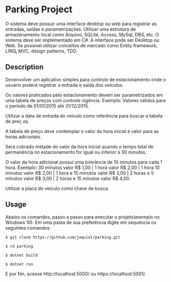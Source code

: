 # Parking Project

O sistema deve possuir uma interface desktop ou web para registrar as entradas, saídas e parametrizações.
Utilizar uma estrutura de armazenamento local como Arquivo, SQLite, Access, MySql, DB4, etc.
O sistema deve ser implementado em C#.
A interface pode ser Desktop ou Web.
Se possível utilizar conceitos de mercado como Entity framework, LINQ, MVC, design patterns, TDD.

## Description

Desenvolver um aplicativo simples para controle de estacionamento onde o usuário poderá registrar a entrada e saída dos veículos.

Os valores praticados pelo estacionamento devem ser parametrizados em uma tabela de preços com controle vigência. Exemplo: Valores válidos para o período de 01/01/2015 até 31/12/2015.

Utilizar a data de entrada do veículo como referência para buscar a tabela de preç os.

A tabela de preço deve contemplar o valor da hora inicial e valor para as horas adicionais.

Será cobrado metade do valor da hora inicial quando o tempo total de permanência no estacionamento for igual ou inferior a 30 minutos.

O valor da hora adicional possui uma tolerância de 10 minutos para cada 1 hora. Exemplo: 30 minutos valor R$ 1,00 | 1 hora valor R$ 2,00 | 1 hora 10 minutos valor R$ 2,00 | 1 hora e 15 minutos valor R$ 3,00 | 2 horas e 5 minutos valor R$ 3,00 | 2 horas e 15 minutos valor R$ 4,00.

Utilizar a placa do veículo como chave de busca.

## Usage

Abaixo os comandos, passo a passo para executar o projeto(exemplo no Windows 10). Em uma pasta de sua preferência digite em sequência os seguintes comandos:

```
$ git clone https://github.com/jaquiel/parking.git
```


```
$ cd parking
```

```
$ dotnet build
```

```
$ dotnet run
```

E por fim, acesse http://localhost:5000/ ou https://localhost:5001/.



